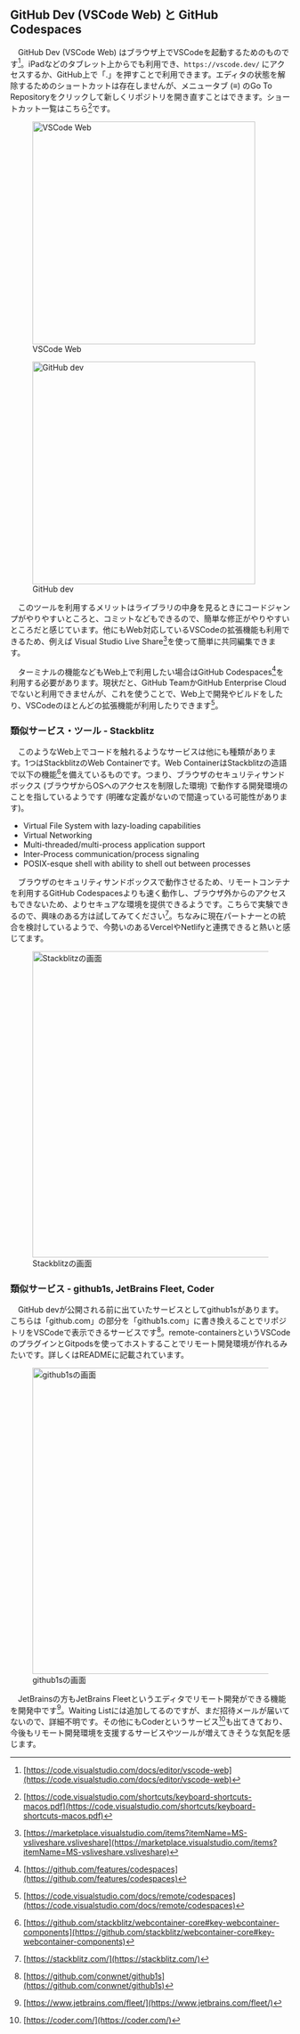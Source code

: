 ## GitHub Dev (VSCode Web) と GitHub Codespaces
　GitHub Dev (VSCode Web) はブラウザ上でVSCodeを起動するためのものです[^vscode_web]。iPadなどのタブレット上からでも利用でき、`https://vscode.dev/` にアクセスするか、GitHub上で「.」を押すことで利用できます。エディタの状態を解除するためのショートカットは存在しませんが、メニュータブ (≡) のGo To Repositoryをクリックして新しくリポジトリを開き直すことはできます。ショートカット一覧はこちら[^github_dev_shortcut]です。

<figure>
  <img src='/images/web_changelog_2021/vscode_web/1.png' width='400' alt='VSCode Web' />
  <figcaption>VSCode Web</figcaption>
</figure>

<figure>
  <img src='/images/web_changelog_2021/vscode_web/2.png' width='400' alt='GitHub dev' />
  <figcaption>GitHub dev</figcaption>
</figure>

　このツールを利用するメリットはライブラリの中身を見るときにコードジャンプがやりやすいところと、コミットなどもできるので、簡単な修正がやりやすいところだと感じています。他にもWeb対応しているVSCodeの拡張機能も利用できるため、例えば Visual Studio Live Share[^live_share]を使って簡単に共同編集できます。

　ターミナルの機能などもWeb上で利用したい場合はGitHub Codespaces[^codespaces]を利用する必要があります。現状だと、GitHub TeamかGitHub Enterprise Cloudでないと利用できませんが、これを使うことで、Web上で開発やビルドをしたり、VSCodeのほとんどの拡張機能が利用したりできます[^codespaces_vscode]。

### 類似サービス・ツール - Stackblitz
　このようなWeb上でコードを触れるようなサービスは他にも種類があります。1つはStackblitzのWeb Containerです。Web ContainerはStackblitzの造語で以下の機能[^web_container]を備えているものです。つまり、ブラウザのセキュリティサンドボックス (ブラウザからOSへのアクセスを制限した環境) で動作する開発環境のことを指しているようです (明確な定義がないので間違っている可能性があります)。

- Virtual File System with lazy-loading capabilities
- Virtual Networking
- Multi-threaded/multi-process application support
- Inter-Process communication/process signaling
- POSIX-esque shell with ability to shell out between processes

　ブラウザのセキュリティサンドボックスで動作させるため、リモートコンテナを利用するGitHub Codespacesよりも速く動作し、ブラウザ外からのアクセスもできないため、よりセキュアな環境を提供できるようです。こちらで実験できるので、興味のある方は試してみてください[^stackblitz]。ちなみに現在パートナーとの統合を検討しているようで、今勢いのあるVercelやNetlifyと連携できると熱いと感じてます。

<figure>
  <img src='/images/web_changelog_2021/vscode_web/3.png' width='550' alt='Stackblitzの画面' />
  <figcaption>Stackblitzの画面</figcaption>
</figure>

### 類似サービス - github1s, JetBrains Fleet, Coder
　GitHub devが公開される前に出ていたサービスとしてgithub1sがあります。こちらは「github.com」の部分を「github1s.com」に書き換えることでリポジトリをVSCodeで表示できるサービスです[^github1s]。remote-containersというVSCodeのプラグインとGitpodsを使ってホストすることでリモート開発環境が作れるみたいです。詳しくはREADMEに記載されています。

<figure>
  <img src='/images/web_changelog_2021/vscode_web/4.png' width='550' alt='github1sの画面' />
  <figcaption>github1sの画面</figcaption>
</figure>

　JetBrainsの方もJetBrains Fleetというエディタでリモート開発ができる機能を開発中です[^fleet]。Waiting Listには追加してるのですが、まだ招待メールが届いてないので、詳細不明です。その他にもCoderというサービス[^coder]も出てきており、今後もリモート開発環境を支援するサービスやツールが増えてきそうな気配を感じます。

[^vscode_web]: [https://code.visualstudio.com/docs/editor/vscode-web](https://code.visualstudio.com/docs/editor/vscode-web)
[^github_dev_shortcut]: [https://code.visualstudio.com/shortcuts/keyboard-shortcuts-macos.pdf](https://code.visualstudio.com/shortcuts/keyboard-shortcuts-macos.pdf)
[^live_share]: [https://marketplace.visualstudio.com/items?itemName=MS-vsliveshare.vsliveshare](https://marketplace.visualstudio.com/items?itemName=MS-vsliveshare.vsliveshare)
[^codespaces]: [https://github.com/features/codespaces](https://github.com/features/codespaces)
[^web_container]: [https://github.com/stackblitz/webcontainer-core#key-webcontainer-components](https://github.com/stackblitz/webcontainer-core#key-webcontainer-components)
[^codespaces_vscode]: [https://code.visualstudio.com/docs/remote/codespaces](https://code.visualstudio.com/docs/remote/codespaces)
[^stackblitz]: [https://stackblitz.com/](https://stackblitz.com/)
[^github1s]: [https://github.com/conwnet/github1s](https://github.com/conwnet/github1s)
[^fleet]: [https://www.jetbrains.com/fleet/](https://www.jetbrains.com/fleet/)
[^coder]: [https://coder.com/](https://coder.com/)
